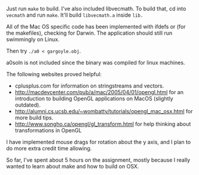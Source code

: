 Just run `make` to build.
I've also included libvecmath.
To build that, cd into `vecmath` and run `make`.
It'll build `libvecmath.a` inside `lib.`

All of the Mac OS specific code has been implemented
with ifdefs or (for the makefiles), checking for Darwin.
The application should still run swimmingly on Linux.

Then try `./a0 < gargoyle.obj`.

a0soln is not included since the binary
was compiled for linux machines.

The following websites proved helpful:
- cplusplus.com for information on stringstreams and vectors.
- http://macdevcenter.com/pub/a/mac/2005/04/01/opengl.html for an introduction to building OpenGL applications on MacOS (slightly outdated).
- http://alumni.cs.ucsb.edu/~wombatty/tutorials/opengl_mac_osx.html for more build tips.
- http://www.songho.ca/opengl/gl_transform.html for help thinking about transformations in OpenGL

I have implemented mouse drags for rotation about the y axis, and I plan to do more extra credit time allowing.

So far, I've spent about 5 hours on the assignment, mostly because I really wanted to learn about make and how to build on OSX.
